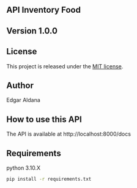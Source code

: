 ## API Inventory Food


## Version 1.0.0

## License

This project is released under the [MIT license](https://github.com/).

## Author
Edgar Aldana

## How to use this API

The API is available at http://localhost:8000/docs

## Requirements

python 3.10.X

```bash
pip install -r requirements.txt

``` 






